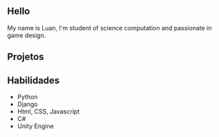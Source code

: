 ## Hello

My name is Luan, I'm student of science computation and passionate in game design.

## Projetos



## Habilidades

- Python
- Django
- Html, CSS, Javascript
- C#
- Unity Engine
